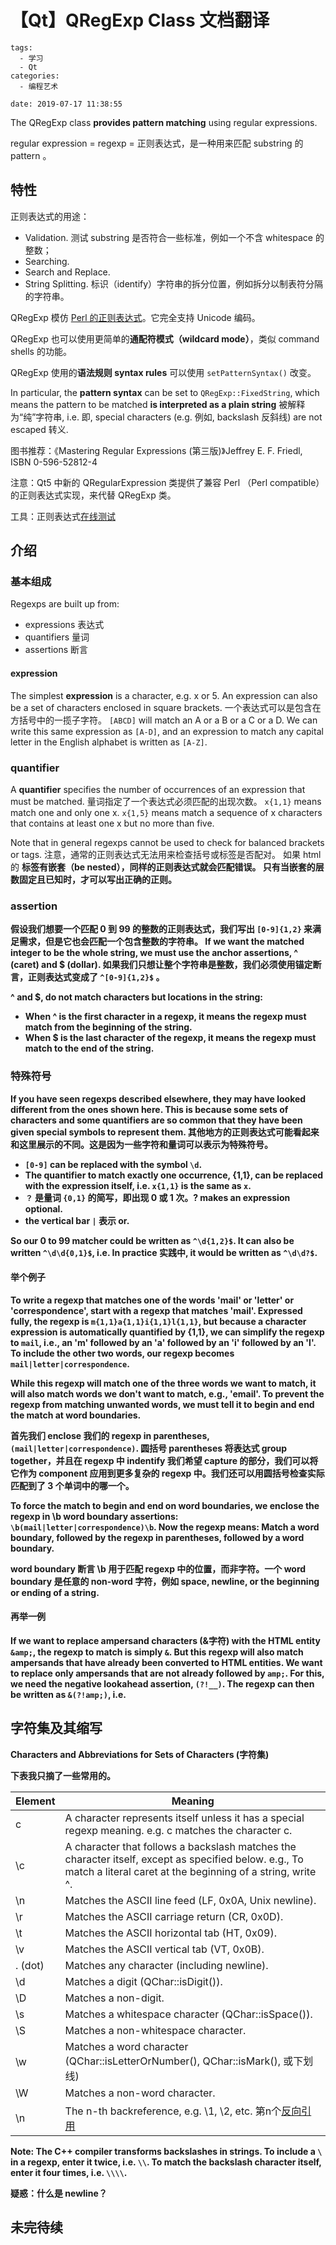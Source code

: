 # 【Qt】QRegExp Class 文档翻译

```
tags:
  - 学习
  - Qt
categories:
  - 编程艺术

date: 2019-07-17 11:38:55
```

The QRegExp class **provides pattern matching** using regular expressions.

regular expression = regexp = 正则表达式，是一种用来匹配 substring 的 pattern 。


## 特性

正则表达式的用途：
- Validation. 测试 substring 是否符合一些标准，例如一个不含 whitespace 的整数；
- Searching. 
- Search and Replace.
- String Splitting. 标识（identify）字符串的拆分位置，例如拆分以制表符分隔的字符串。

QRegExp 模仿 [Perl 的正则表达式](https://www.runoob.com/perl/perl-regular-expressions.html)。它完全支持 Unicode 编码。

QRegExp 也可以使用更简单的**通配符模式（wildcard mode）**，类似 command shells 的功能。

QRegExp 使用的**语法规则 syntax rules** 可以使用 `setPatternSyntax()` 改变。

In particular, the **pattern syntax** can be set to `QRegExp::FixedString`, which means the pattern to be matched **is interpreted as a plain string** 被解释为“纯”字符串, i.e. 即, special characters (e.g. 例如, backslash 反斜线) are not escaped 转义.

图书推荐：《Mastering Regular Expressions (第三版)》Jeffrey E. F. Friedl, ISBN 0-596-52812-4

注意：Qt5 中新的 QRegularExpression 类提供了兼容 Perl （Perl compatible）的正则表达式实现，来代替 QRegExp 类。

工具：正则表达式[在线测试](https://c.runoob.com/front-end/854)

## 介绍

### 基本组成

Regexps are built up from:
- expressions 表达式
- quantifiers 量词
- assertions 断言

#### expression

The simplest **expression** is a character, e.g. x or 5. An expression can also be a set of characters enclosed in square brackets.
一个表达式可以是包含在方括号中的一揽子字符。
`[ABCD]` will match an A or a B or a C or a D. We can write this same expression as `[A-D]`, and an expression to match any capital letter in the English alphabet is written as `[A-Z]`.

### quantifier

A **quantifier** specifies the number of occurrences of an expression that must be matched.
量词指定了一个表达式必须匹配的出现次数。
`x{1,1}` means match one and only one x.
`x{1,5}` means match a sequence of x characters that contains at least one x but no more than five.

Note that in general regexps cannot be used to check for balanced brackets or tags.
注意，通常的正则表达式无法用来检查括号或标签是否配对。
如果 html 的 <b> 标签有**嵌套（be nested）**，同样的正则表达式就会匹配错误。
只有当嵌套的层数固定且已知时，才可以写出正确的正则。

### assertion

假设我们想要一个匹配 0 到 99 的整数的正则表达式，我们写出 `[0-9]{1,2}` 来满足需求，但是它也会匹配一个包含整数的字符串。
If we want the matched integer to be the whole string, we must use the **anchor assertions**, ^ (caret) and $ (dollar).
如果我们只想让整个字符串是整数，我们必须使用**锚定断言**，正则表达式变成了 `^[0-9]{1,2}$` 。

^ and $, do not match characters but locations in the string:
- When ^ is the first character in a regexp, it means the regexp must match from the beginning of the string.
- When $ is the last character of the regexp, it means the regexp must match to the end of the string.

### 特殊符号

If you have seen regexps described elsewhere, they may have looked different from the ones shown here. This is because some sets of characters and some quantifiers are so common that they have been given special symbols to represent them.
其他地方的正则表达式可能看起来和这里展示的不同。这是因为一些字符和量词可以表示为特殊符号。

- `[0-9]` can be replaced with the symbol `\d`.
- The quantifier to match exactly one occurrence, {1,1}, can be replaced with the expression itself, i.e. `x{1,1}` is the same as `x`.
- `？` 是量词 `{0,1}` 的简写，即出现 0 或 1 次。? makes an expression optional.
- the vertical bar `|` 表示 or.

So our 0 to 99 matcher could be written as `^\d{1,2}$`. It can also be written `^\d\d{0,1}$`, i.e. In practice 实践中, it would be written as `^\d\d?$`.

#### 举个例子

To write a regexp that matches one of the words 'mail' or 'letter' or 'correspondence', start with a regexp that matches 'mail'.
Expressed fully, the regexp is `m{1,1}a{1,1}i{1,1}l{1,1}`, but because a character expression is automatically quantified by {1,1}, we can simplify the regexp to `mail`, i.e., an 'm' followed by an 'a' followed by an 'i' followed by an 'l'. To include the other two words, our regexp becomes `mail|letter|correspondence`.

While this regexp will match one of the three words we want to match, it will also match words we don't want to match, e.g., 'email'. To **prevent the regexp from matching unwanted words, we must tell it to begin and end the match at word boundaries.** 

首先我们 enclose 我们的 regexp in parentheses, `(mail|letter|correspondence)`. 圆括号 parentheses 将表达式 group together，并且在 regexp 中 indentify 我们希望 capture 的部分，我们可以将它作为 component 应用到更多复杂的 regexp 中。我们还可以用圆括号检查实际匹配到了 3 个单词中的哪一个。

To force the match to begin and end on word boundaries, we enclose the regexp in \b **word boundary assertions**: `\b(mail|letter|correspondence)\b`.
Now the regexp means: Match a word boundary, followed by the regexp in parentheses, followed by a word boundary. 

word boundary 断言 \b 用于匹配 regexp 中的位置，而非字符。一个 word boundary 是任意的 non-word 字符，例如 space, newline, or the beginning or ending of a string.

#### 再举一例

If we want to replace **ampersand characters** (&字符) with the HTML entity `&amp;`, the regexp to match is simply `&`. But this regexp will also match ampersands that have already been converted to HTML entities. We want to replace only ampersands that are not already followed by `amp;`. For this, we need the **negative lookahead assertion**, `(?!__)`. The regexp can then be written as `&(?!amp;)`, i.e.


## 字符集及其缩写

Characters and Abbreviations for **Sets of Characters** (字符集)

下表我只摘了一些常用的。

| Element | Meaning |
| --- | --- |
| c | A character represents itself unless it has a special regexp meaning. e.g. c matches the character c. |
| \c | A character that follows a backslash matches the character itself, except as specified below. e.g., To match a literal caret at the beginning of a string, write \^. |
| \n | Matches the ASCII line feed (LF, 0x0A, Unix newline). |
| \r | Matches the ASCII carriage return (CR, 0x0D). |
| \t | Matches the ASCII horizontal tab (HT, 0x09). |
| \v | Matches the ASCII vertical tab (VT, 0x0B). |
| . (dot) | Matches any character (including newline). |
| \d | Matches a digit (QChar::isDigit()). |
| \D | Matches a non-digit. |
| \s | Matches a whitespace character (QChar::isSpace()). |
| \S | Matches a non-whitespace character. |
| \w | Matches a word character (QChar::isLetterOrNumber(), QChar::isMark(), 或下划线) |
| \W | Matches a non-word character. |
| \n | The n-th backreference, e.g. \1, \2, etc. 第n个[反向引用](https://www.runoob.com/regexp/regexp-syntax.html) |

**Note:** The C++ compiler transforms backslashes in strings. To include a `\` in a regexp, enter it twice, i.e. `\\`. To match the backslash character itself, enter it four times, i.e. `\\\\`.

疑惑：什么是 newline？

## 未完待续